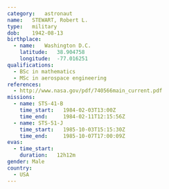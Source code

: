 ```yaml
---
category:	astronaut
name:	STEWART, Robert L.
type:	military
dob:	1942-08-13
birthplace:
  - name:	Washington D.C.
    latitude:	38.904758
    longitude:	-77.016251
qualifications:
  - BSc in mathematics
  - MSc in aerospace engineering
references:
  - http://www.nasa.gov/pdf/740566main_current.pdf
missions:
  - name: STS-41-B
    time_start:   1984-02-03T13:00Z
    time_end:     1984-02-11T12:15:56Z
  - name: STS-51-J
    time_start:   1985-10-03T15:15:30Z
    time_end:     1985-10-07T17:00:09Z
evas:
  - time_start: 
    duration:   12h12m
gender:	Male
country:
  - USA
---
```

